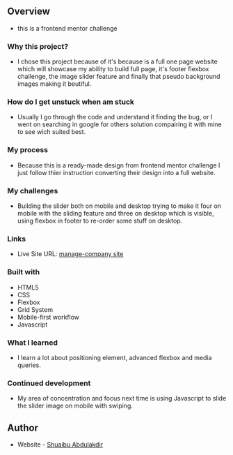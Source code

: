 ## Overview

- this is a frontend mentor challenge

### Why this project?

- I chose this project because of it's because is a full one page website which will showcase my ability to build full page, it's footer flexbox challenge, the image slider feature and finally that pseudo background images making it beutiful.

### How do I get unstuck when am stuck

- Usually I go through the code and understand it finding the bug, or I went on searching in google for others solution compairing it with mine to see wich suited best.

### My process

- Because this is a ready-made design from frontend mentor challenge I just follow thier instruction converting their design into a full website.

### My challenges

- Building the slider both on mobile and desktop trying to make it four on mobile with the sliding feature and three on desktop which is visible, using flexbox in footer to re-order some stuff on desktop.

### Links

- Live Site URL: [manage-company site](https://www.managementor.com)

### Built with

- HTML5
- CSS
- Flexbox
- Grid System
- Mobile-first workflow
- Javascript

### What I learned

- I learn a lot about positioning element, advanced flexbox and media queries.

### Continued development

- My area of concentration and focus next time is using Javascript to slide the slider image on mobile with swiping.

## Author

- Website - [Shuaibu Abdulakdir](https://www.shuaibuabdulkadir.com)
